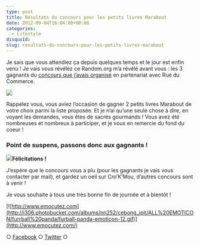 ```yaml
---
type: post
title: Résultats du concours pour les petits livres Marabout
date: 2012-09-04T16:04:00+00:00
categories:
  - Lifestyle
disqusId:
slug: resultats-du-concours-pour-les-petits-livres-marabout
---
```


Je sais que vous attendiez ça depuis quelques temps et le jour est enfin venu ! Je vais vous révélez ce Random.org m’a révélé avant vous : les 3 gagnants du [concours que j’avais organisé](http://www.crokmou.com/2012/08/concours-tirage-au-sort-pour-feter-la.html) en partenariat avec Rue du Commerce.

[![](http://1.bp.blogspot.com/-O4HP4nuUPfc/UCkFCYjUKKI/AAAAAAAADKY/0Cxf4_P5i_w/s400/les+tout+petits+marabout_bann.jpg)](http://www.crokmou.com/2012/08/concours-tirage-au-sort-pour-feter-la.html)

Rappelez vous, vous aviez l’occasion de gagner 2 petits livres Marabout de votre choix parmi la liste proposée. Et je n’ai qu’une seule chose à dire, en voyant les demandes, vous êtes de sacrés gourmands ! Vous avez été nombreuses et nombreux à participer, et je vous en remercie du fond du coeur !

### Point de suspens, passons donc aux gagnants !

![](http://2.bp.blogspot.com/-1GEvoqo91IM/UEYVgk6kzmI/AAAAAAAAEA0/EGGi1hJfdpQ/s1600/RESULTATS.jpg)**Félicitations !**

J’espère que le concours vous a plu (pour les gagnants je vais vous contacter par mail), et gardez un oeil sur Cro’K’Mou, d’autres concours sont à venir !

Je vous souhaite à tous une très bonne fin de journée et à bientôt !

[![http://www.emocutez.com](http://i306.photobucket.com/albums/nn252/cebong_ipit/ALL%20EMOTICON/furrball%20panda/furball-panda-emoticon-12.gif)](http://www.emocutez.com/)

○ [Facebook](https://www.facebook.com/crokmou.blog) ○ [Twitter](https://twitter.com/Crokmou) ○